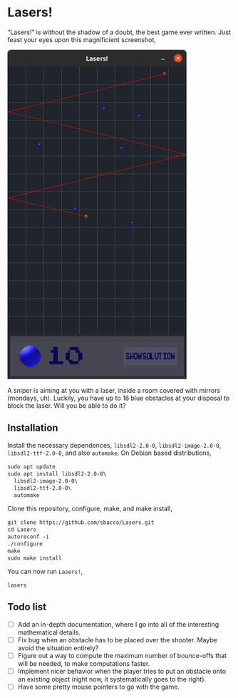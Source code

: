 # Lasers!
“Lasers!” is without the shadow of a doubt, the best game ever written.
Just feast your eyes upon this magnificient screenshot,

![Screenshot from the best game of all times](screenshot.png)

A sniper is aiming at you with a laser, inside a room covered with
 mirrors (mondays, uh). Luckily, you have up to 16 blue obstacles at
  your disposal to block the laser. Will you be able to do it?

## Installation

Install the necessary dependences, `libsdl2-2.0-0`,
`libsdl2-image-2.0-0`,
`libsdl2-ttf-2.0-0`,
and also `automake`. On Debian based distributions,

```shell
sudo apt update
sudo apt install libsdl2-2.0-0\
  libsdl2-image-2.0-0\
  libsdl2-ttf-2.0-0\
  automake
```

Clone this repository, configure, make, and make install,

```shell
git clone https://github.com/sbacco/Lasers.git
cd Lasers
autoreconf -i
./configure
make
sudo make install
```
  
You can now run `Lasers!`,

```shell
lasers
```

## Todo list

- [ ] Add an in-depth documentation, where I go into all of the
      interesting mathematical details.
- [ ] Fix bug when an obstacle has to be placed over the shooter.
      Maybe avoid the situation entirely?
- [ ] Figure out a way to compute the maximum number of bounce-offs
      that will be needed, to make computations faster.
- [ ] Implement nicer behavior when the player tries to put an obstacle
      onto an existing object (right now, it systematically goes to
      the right).
- [ ] Have some pretty mouse pointers to go with the game.

